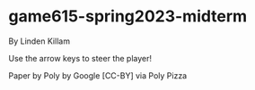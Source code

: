# game615-spring2023-midterm

By Linden Killam<br>

Use the arrow keys to steer the player!

Paper by Poly by Google [CC-BY] via Poly Pizza<br>
